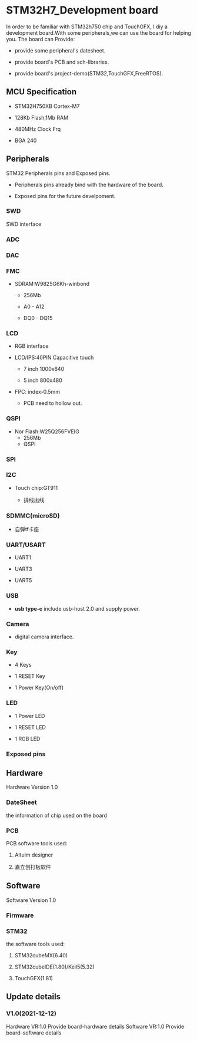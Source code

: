 # STM32H7_Development board

In order to be familiar with STM32h750 chip and TouchGFX, I diy a development board.With some peripherals,we can use the board for helping you.
The board can Provide:

+ provide some peripheral's datesheet.
  
+ provide board's PCB and sch-libraries.

+ provide board's project-demo(STM32,TouchGFX,FreeRTOS).

## MCU Specification

+ STM32H750XB Cortex-M7

+ 128Kb Flash,1Mb RAM

+ 480MHz Clock Frq

+ BGA 240

## Peripherals

STM32 Peripherals pins and Exposed pins.

+ Peripherals pins already bind with the hardware of the board.

+ Exposed pins for the future develpoment.

### SWD

SWD interface

### ADC

### DAC

### FMC

+ SDRAM:W9825G6Kh-winbond

  + 256Mb

  + A0 - A12

  + DQ0 - DQ15

### LCD

+ RGB interface

+ LCD/IPS:40PIN  Capacitive touch
  
  + 7 inch 1000x640

  + 5 inch 800x480

+ FPC: index-0.5mm
  + PCB need to hollow out.

### QSPI

+ Nor Flash:W25Q256FVEIG
  + 256Mb
  + QSPI  

### SPI

### I2C

+ Touch chip:GT911

  + 排线出线

### SDMMC(microSD)

+ 自弹tf卡座

### UART/USART

+ UART1

+ UART3

+ UART5

### USB

+ **usb type-c** include usb-host 2.0 and supply power.

### Camera

+ digital camera interface.

### Key

+ 4 Keys

+ 1 RESET Key

+ 1 Power Key(On/off)

### LED

+ 1 Power LED

+ 1 RESET LED

+ 1 RGB LED

### Exposed pins

## Hardware

Hardware Version 1.0

### DateSheet

the information of chip used on the board

### PCB

PCB software tools used:

1. Altuim designer

2. 嘉立创打板软件

## Software

Software Version 1.0

### Firmware

### STM32

the software tools used:

1. STM32cubeMX(6.40)

2. STM32cubeIDE(1.80)/Keil5(5.32)

3. TouchGFX(1.81)

## Update details

### V1.0(2021-12-12)

Hardware VR:1.0
Provide board-hardware details
Software VR:1.0
Provide board-software details
